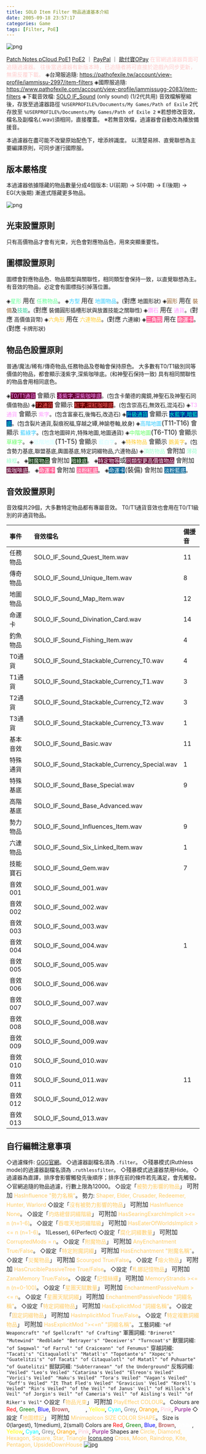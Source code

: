 ```yaml
---
title: SOLO Item Filter 物品過濾基本介紹
date: 2005-09-18 23:57:17
categories: Game
tags: [Filter, PoE]
---
```

![png](https://live.staticflickr.com/65535/53551789035_97f5701db4_o.png)

[Patch Notes pCloud PoE1](https://u.pcloud.link/publink/show?code=kZJpQN7Zc9JQB5uDqlyywgF2fr338ufETe57&lang=zh) [PoE2](https://u.pcloud.link/publink/show?code=kZcTz55ZrdB0veR8n1QvE77XpSuMfbkEoFgV#returl=https%3A//u.pcloud.link/publink/show%3Fcode%3DkZcTz55ZrdB0veR8n1QvE77XpSuMfbkEoFgV&page=login) ｜ [PayPal](https://www.paypal.com/paypalme/iammissu) ｜ [歐付寶OPay](https://payment.opay.tw/Broadcaster/Donate/6613E7A9FF912F36221813026AAE9474)
<span style="color:#FFCCCC">在官網過濾器頁面可追隨過濾器。</span>
<span style="color:#FFCCCC">往後當過濾器有新版本時，已追隨者將可直接於遊戲內同步更新，無需反覆下載。</span>
◈台灣服追隨: https://pathofexile.tw/account/view-profile/iammissu-2997/item-filters
◈國際服追隨: https://www.pathofexile.com/account/view-profile/iammissugg-2083/item-filters
◈下載音效檔: [SOLO IF_Sound](https://u.pcloud.link/publink/show?code=XZHEdhkZhCpjUNOntlkbQ0L1gneebY9d8SYX&lang=zh)  (only sound) (1/2代共用)
音效檔解壓縮後，存放至過濾器路徑 `%USERPROFILE%/Documents/My Games/Path of Exile`
2代存放至 `%USERPROFILE%/Documents/My Games/Path of Exile 2`
※若想修改音效，檔名及副檔名(.wav)須相同，直接覆蓋。
※若無音效檔，過濾器會自動改為播放備援音。

本過濾器在盡可能不改變原始配色下，增添辨識度。
以清楚易辨、直覺聯想為主要編譯原則，可同步運行國際服。

## 版本嚴格度
本過濾器依據隱藏的物品數量分成4個版本: U(前期) → S(中期) → E(後期) → EG(大後期)
漸進式隱藏更多物品。

![png](https://i.postimg.cc/8cJDq3XZ/Item-Filter-Strictness.png)

## 光束設置原則
只有高價物品才會有光束，光色會對應物品色，用來突顯重要性。

## 圖標設置原則
圖標會對應物品色、物品類型與關聯性，相同類型會保持一致，以直覺聯想為主。
有音效的物品，必定會有圖標指引掉落位置。

◈<span style="color:#66FF99">星形</span> <span style="font-size:16px">用在</span> <span style="color:#66FF99">任務物品</span>。
◈<span style="color:#33CCFF">方型</span> <span style="font-size:16px">用在</span> <span style="color:#33CCFF">地圖物品</span>。(<span style="font-size:16px">對應</span> 地圖形狀)
◈<span style="color:#996633">圓形</span> <span style="font-size:16px">用在</span> <span style="color:#996633">裝備</span>及<span style="color:#33CC99">技能</span>。(<span style="font-size:16px">對應</span> 裝備圓形插槽形狀與放置技能之關聯性)
◈<span style="color:#FF99FF">鑽石</span> <span style="font-size:16px">用在</span> <span style="color:#FF99FF">通貨</span>。(<span style="font-size:16px">對應</span> 高價值貨幣)
◈<span style="color:#FFCC33">六角形</span> <span style="font-size:16px">用在</span> <span style="color:#FFCC33">六連物品</span>。(<span style="font-size:16px">對應</span> 六連線)
◈<span style="color:#FFFFFF; background-color: #FF6699">三角形</span> <span style="font-size:16px">用在</span> <span style="color:#FFFFFF; background-color: #FF6699">命運卡</span>。(<span style="font-size:16px">對應</span> 卡牌形狀)

## 物品色設置原則
普通/魔法/稀有/傳奇物品,任務物品及卷軸會保持原色。
大多數有T0/T1級別同等價值的物品，都會顯示淺紫字,深紫咖啡底。(和神聖石保持一致)
具有相同關聯性的物品會用相同底色。

◈<span style="color:#FF99FF; background-color: #660033">T0/T1通貨</span> <span style="font-size:16px">會顯示</span> <span style="color:#FF99FF; background-color: #660033">淺紫字,深紫咖啡底</span>。(包含卡蘭德的魔鏡,神聖石及神聖石同價值物品)
◈<span style="color:#FF6666; background-color: #660000">T2通貨</span> <span style="font-size:16px">會顯示</span> <span style="color:#FF6666; background-color: #660000">紅字,深紅咖啡底</span>。(包含崇高石,無效石,混沌石)
◈<span style="color:#FF99FF">T3通貨</span> <span style="font-size:16px">會顯示</span> <span style="color:#FF99FF">紫字</span>。(包含富豪石,後悔石,改造石)
◈<span style="color:#00FFCC; background-color: #003399">升級通貨</span> <span style="font-size:16px">會顯示</span> <span style="color:#00FFCC; background-color: #003399">水藍字,暗藍底</span>。(包含裂片通貨,裂痕祝福,穿越之罈,神諭卷軸,紋身)
◈<span style="color:#33CCFF">高階地圖</span><span style="font-size:17px">(T11-T16)</span> <span style="font-size:16px">會顯示</span> <span style="color:#33CCFF">藍綠字</span>。(包含地圖碎片,特殊地圖,地圖通貨)
◈<span style="color:#66FF66">中階地圖</span><span style="font-size:17px">(T6-T10)</span> <span style="font-size:16px">會顯示</span> <span style="color:#66FF66">草綠字</span>。
◈<span style="color:#CCFFFF">低階地圖</span><span style="font-size:17px">(T1-T5)</span> <span style="font-size:16px">會顯示</span> <span style="color:#CCFFFF">藍白字</span>。
◈<span style="color:#FFCC33">特殊物品</span> <span style="font-size:16px">會顯示</span> <span style="color:#FFCC33">鵝黃字</span>。(包含勢力基底,聯盟基底,輿圖基底,特定詞綴物品,六連物品)
◈<span style="color:#99FFCC">頂防物品</span> <span style="font-size:16px">會附加</span> <span style="color:#99FFCC">薄荷綠框</span>。
◈<span style="color:#FFFFFF; background-color: #003300">附魔物品</span> <span style="font-size:16px">會附加</span> <span style="color:#FFFFFF; background-color: #003300">暗綠底</span>。
◈<span style="color:#FFFFFF; background-color: #660033">特定物等</span><span style="font-size:17px">或</span><span style="color:#FFFFFF; background-color: #660033">同類型更高價值物品</span> <span style="font-size:16px">會附加</span> <span style="color:#FFFFFF; background-color: #660033">紫咖啡底</span>。
◈<span style="color:#FFFFFF; background-color: #FF6699">命運卡</span> <span style="font-size:16px">會附加</span> <span style="color:#FFFFFF; background-color: #FF6699">淡粉紅底</span>。
◈<span style="color:#FFFFFF; background-color: #006699">命運卡</span><span style="font-size:17px">(裝備)</span> <span style="font-size:16px">會附加</span> <span style="color:#FFFFFF; background-color: #006699">淡粉藍底</span>。

## 音效設置原則
音效檔共29個，大多數特定物品都有專屬音效。
T0/T1通貨音效也會用在T0/T1級別的非通貨物品。

|事件|音效檔名|備援音|
|:---|:---|:---|
|任務物品|SOLO_IF_Sound_Quest_Item.wav|11|
|傳奇物品|SOLO_IF_Sound_Unique_Item.wav|8|
|地圖物品|SOLO_IF_Sound_Map_Item.wav|12|
|命運卡|SOLO_IF_Sound_Divination_Card.wav|14|
|釣魚物品|SOLO_IF_Sound_Fishing_Item.wav|4|
|T0通貨|SOLO_IF_Sound_Stackable_Currency_T0.wav|4|
|T1通貨|SOLO_IF_Sound_Stackable_Currency_T1.wav|3|
|T2通貨|SOLO_IF_Sound_Stackable_Currency_T2.wav|3|
|T3通貨|SOLO_IF_Sound_Stackable_Currency_T3.wav|1|
|基本音效|SOLO_IF_Sound_Basic.wav|11|
|特殊通貨|SOLO_IF_Sound_Stackable_Currency_Special.wav|1|
|特殊基底|SOLO_IF_Sound_Base_Special.wav|9|
|高階基底|SOLO_IF_Sound_Base_Advanced.wav||
|勢力物品|SOLO_IF_Sound_Influences_Item.wav|9|
|六連物品|SOLO_IF_Sound_Six_Linked_Item.wav|1|
|技能寶石|SOLO_IF_Sound_Gem.wav|7|
|音效001|SOLO_IF_Sound_001.wav||
|音效002|SOLO_IF_Sound_002.wav||
|音效003|SOLO_IF_Sound_003.wav||
|音效004|SOLO_IF_Sound_004.wav|1|
|音效005|SOLO_IF_Sound_005.wav||
|音效006|SOLO_IF_Sound_006.wav||
|音效007|SOLO_IF_Sound_007.wav||
|音效008|SOLO_IF_Sound_008.wav||
|音效009|SOLO_IF_Sound_009.wav||
|音效010|SOLO_IF_Sound_010.wav||
|音效011|SOLO_IF_Sound_011.wav|11|
|音效012|SOLO_IF_Sound_012.wav||
|音效013|SOLO_IF_Sound_013.wav||

## 自行編輯注意事項
◇過濾條件: [GGG官網](https://www.pathofexile.com/item-filter/about)。
◇過濾器副檔名須為 `.filter`。
◇殘暴模式(Ruthless mode)的過濾器副檔名須為 `.ruthlessfilter`。
◇殘暴模式過濾器禁用Hide。
◇過濾器為直譯，排序會影響觸發先後順序；排序在前的條件若先滿足，會先觸發。
◇官網追隨的物品過濾，行數上限為12000。
◇設定「<span style="color:#FFCC66">被勢力影響的物品</span>」 <span style="font-size:16px">可附加</span> <span style="color:#FFCC66">HasInfluence "勢力名稱"</span>。
勢力: <span style="color:#FFCC66">Shaper, Elder, Crusader, Redeemer, Hunter, Warlord</span>
◇設定「<span style="color:#FFCC66">沒有被勢力影響的物品</span>」 <span style="font-size:16px">可附加</span> <span style="color:#FFCC66">HasInfluence None</span>。
◇設定「<span style="color:#FFCC66">灼烙總督詞綴階級</span>」 <span style="font-size:16px">可附加</span> <span style="color:#FFCC66">HasSearingExarchImplicit ><= n (n=1-6)</span>。
◇設定「<span style="color:#FFCC66">吞噬天地詞綴階級</span>」 <span style="font-size:16px">可附加</span> <span style="color:#FFCC66">HasEaterOfWorldsImplicit ><= n (n=1-6)</span>。
1(Lesser), 6(Perfect)
◇設定「<span style="color:#FFCC66">腐化詞綴數量</span>」 <span style="font-size:16px">可附加</span> <span style="color:#FFCC66">CorruptedMods = n</span>。
◇設定「<span style="color:#FFCC66">附魔物品</span>」 <span style="font-size:16px">可附加</span> <span style="color:#FFCC66">AnyEnchantment True/False</span>。
◇設定「<span style="color:#FFCC66">特定附魔詞綴</span>」 <span style="font-size:16px">可附加</span> <span style="color:#FFCC66">HasEnchantment "附魔名稱"</span>。
◇設定「<span style="color:#FFCC66">災魘物品</span>」 <span style="font-size:16px">可附加</span> <span style="color:#FFCC66">Scourged True/False</span>。
◇設定「<span style="color:#FFCC66">熔火物品</span>」 <span style="font-size:16px">可附加</span> <span style="color:#FFCC66">HasCruciblePassiveTree True/False</span>。
◇設定「<span style="color:#FFCC66">札娜記憶物品</span>」 <span style="font-size:16px">可附加</span> <span style="color:#FFCC66">ZanaMemory True/False</span>。
◇設定「<span style="color:#FFCC66">記憶絲縷</span>」 <span style="font-size:16px">可附加</span> <span style="color:#FFCC66">MemoryStrands ><= n (n=0-100)</span>。
◇設定「<span style="color:#FFCC66">星團天賦數量</span>」 <span style="font-size:16px">可附加</span> <span style="color:#FFCC66">EnchantmentPassiveNum ><= n</span>。
◇設定「<span style="color:#FFCC66">星團天賦詞綴</span>」 <span style="font-size:16px">可附加</span> <span style="color:#FFCC66">EnchantmentPassiveNode "詞綴名稱"</span>。
◇設定「<span style="color:#FFCC66">特定詞綴物品</span>」 <span style="font-size:16px">可附加</span> <span style="color:#FFCC66">HasExplicitMod "詞綴名稱"</span>。
◇設定「<span style="color:#FFCC66">固定詞綴物品</span>」 <span style="font-size:16px">可附加</span> <span style="color:#FFCC66">HasImplicitMod True/False</span>。
◇設定「<span style="color:#FFCC66">特定複數詞綴物品</span>」 <span style="font-size:16px">可附加</span> <span style="color:#FFCC66">HasExplicitMod "><=n" "詞綴名稱"</span>。
工藝詞綴: `"of Weaponcraft" "of Spellcraft" "of Crafting"`
軍團詞綴: `"Brinerot" "Mutewind" "Redblade" "Betrayer's" "Deceiver's" "Turncoat's"`
獸獵詞綴: `"of Saqawal" "of Farrul" "of Craiceann" "of Fenumus"`
穿越詞綴: `"Tacati's" "Citaqualotl's" "Matatl's" "Topotante's" "Xopec's" "Guatelitzi's" "of Tacati" "of Citaqualotl" "of Matatl" "of Puhuarte" "of Guatelitzi"`
掘獄詞綴: `"Subterranean" "of the Underground"`
反叛詞綴: `"Veiled" "Leo's Veiled" "Catarina's Veiled" "Elreon's Veiled" "Vorici's Veiled" "Haku's Veiled" "Tora's Veiled" "Vagan's Veiled" "Guff's Veiled" "It That Fled's Veiled" "Gravicius' Veiled" "Korell's Veiled" "Rin's Veiled" "of the Veil" "of Janus' Veil" "of Hillock's Veil" "of Jorgin's Veil" "of Cameria's Veil" "of Aisling's Veil" "of Riker's Veil"`
◇設定「<span style="color:#FFCC66">物品光束</span>」 <span style="font-size:16px">可附加</span> <span style="color:#FFCC66">PlayEffect COLOUR</span>。
Colours are <span style="color:Red">Red</span>, <span style="color:Green">Green</span>, <span style="color:Blue">Blue</span>, <span style="color:Brown">Brown</span>, <span style="color:White">White</span>, <span style="color:Yellow">Yellow</span>, <span style="color:Cyan">Cyan</span>, <span style="color:Grey">Grey</span>, <span style="color:Orange">Orange</span>, <span style="color:Pink">Pink</span>, <span style="color:Purple">Purple</span>
◇設定「<span style="color:#FFCC66">地圖標記</span>」 <span style="font-size:16px">可附加</span> <span style="color:#FFCC66">MinimapIcon SIZE COLOR SHAPE</span>。
Size is 0(largest), 1(medium), 2(small)
Colors are <span style="color:Red">Red</span>, <span style="color:Green">Green</span>, <span style="color:Blue">Blue</span>, <span style="color:Brown">Brown</span>, <span style="color:White">White</span>, <span style="color:Yellow">Yellow</span>, <span style="color:Cyan">Cyan</span>, <span style="color:Grey">Grey</span>, <span style="color:Orange">Orange</span>, <span style="color:Pink">Pink</span>, <span style="color:Purple">Purple</span>
Shapes are <span style="color:#FFCC66">Circle, Diamond, Hexagon, Square, Star, Triangle</span> [Icons.png](https://webcdn.pathofexile.com/public/news/2018-08-29/Icons.png)
<span style="color:#FFCC66">Cross, Moon, Raindrop, Kite, Pentagon, UpsideDownHouse</span>
![jpg](https://live.staticflickr.com/65535/50018283023_c6e1bcae93_o.jpg)